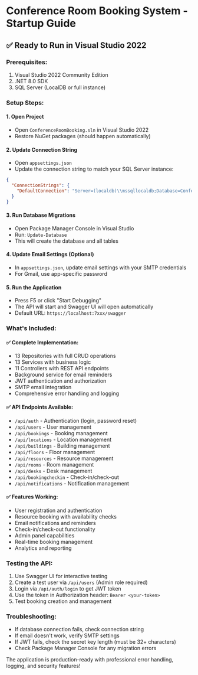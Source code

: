 # Conference Room Booking System - Startup Guide

## ✅ **Ready to Run in Visual Studio 2022**

### **Prerequisites:**
1. Visual Studio 2022 Community Edition
2. .NET 8.0 SDK
3. SQL Server (LocalDB or full instance)

### **Setup Steps:**

#### 1. **Open Project**
- Open `ConferenceRoomBooking.sln` in Visual Studio 2022
- Restore NuGet packages (should happen automatically)

#### 2. **Update Connection String**
- Open `appsettings.json`
- Update the connection string to match your SQL Server instance:
```json
{
  "ConnectionStrings": {
    "DefaultConnection": "Server=(localdb)\\mssqllocaldb;Database=ConferenceRoomBookingDb;Trusted_Connection=true;TrustServerCertificate=true"
  }
}
```

#### 3. **Run Database Migrations**
- Open Package Manager Console in Visual Studio
- Run: `Update-Database`
- This will create the database and all tables

#### 4. **Update Email Settings (Optional)**
- In `appsettings.json`, update email settings with your SMTP credentials
- For Gmail, use app-specific password

#### 5. **Run the Application**
- Press F5 or click "Start Debugging"
- The API will start and Swagger UI will open automatically
- Default URL: `https://localhost:7xxx/swagger`

### **What's Included:**

#### **✅ Complete Implementation:**
- 13 Repositories with full CRUD operations
- 13 Services with business logic
- 11 Controllers with REST API endpoints
- Background service for email reminders
- JWT authentication and authorization
- SMTP email integration
- Comprehensive error handling and logging

#### **✅ API Endpoints Available:**
- `/api/auth` - Authentication (login, password reset)
- `/api/users` - User management
- `/api/bookings` - Booking management
- `/api/locations` - Location management
- `/api/buildings` - Building management
- `/api/floors` - Floor management
- `/api/resources` - Resource management
- `/api/rooms` - Room management
- `/api/desks` - Desk management
- `/api/bookingcheckin` - Check-in/check-out
- `/api/notifications` - Notification management

#### **✅ Features Working:**
- User registration and authentication
- Resource booking with availability checks
- Email notifications and reminders
- Check-in/check-out functionality
- Admin panel capabilities
- Real-time booking management
- Analytics and reporting

### **Testing the API:**
1. Use Swagger UI for interactive testing
2. Create a test user via `/api/users` (Admin role required)
3. Login via `/api/auth/login` to get JWT token
4. Use the token in Authorization header: `Bearer <your-token>`
5. Test booking creation and management

### **Troubleshooting:**
- If database connection fails, check connection string
- If email doesn't work, verify SMTP settings
- If JWT fails, check the secret key length (must be 32+ characters)
- Check Package Manager Console for any migration errors

The application is production-ready with professional error handling, logging, and security features!